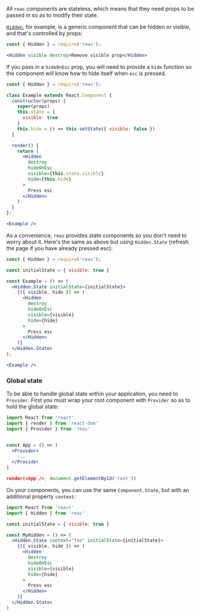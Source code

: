 All `reas` components are stateless, which means that they need props to be passed in so as to modify their state.

[`Hidden`](#hidden), for example, is a generic component that can be hidden or visible, and that's controlled by props:
```jsx { "showCode": true }
const { Hidden } = require('reas');

<Hidden visible destroy>Remove visible prop</Hidden>
```

If you pass in a `hideOnEsc` prop, you will need to provide a `hide` function so the component will know how to hide itself when `esc` is pressed.
```jsx { "showCode": true }
const { Hidden } = require('reas');

class Example extends React.Component {
  constructor(props) {
    super(props)
    this.state = {
      visible: true
    }
    this.hide = () => this.setState({ visible: false })
  }

  render() {
    return (
      <Hidden
        destroy
        hideOnEsc
        visible={this.state.visible}
        hide={this.hide}
      >
        Press esc
      </Hidden>
    )
  }
};

<Example />
```

As a convenience, `reas` provides state components so you don't need to worry about it. Here's the same as above but using `Hidden.State` (refresh the page if you have already pressed esc):
```jsx { "showCode": true }
const { Hidden } = require('reas');

const initialState = { visible: true }

const Example = () => (
  <Hidden.State initialState={initialState}>
    {({ visible, hide }) => (
      <Hidden
        destroy
        hideOnEsc
        visible={visible}
        hide={hide}
      >
        Press esc
      </Hidden>
    )}
  </Hidden.State>
);

<Example />
```

### Global state

To be able to handle global state within your application, you need to `Provider`. First you must wrap your root component with `Provider` so as to hold the global state:

```jsx static
import React from 'react'
import { render } from 'react-dom'
import { Provider } from 'reas'


const App = () => (
  <Provider>
    ...
  </Provider
)

render(<App />, document.getElementById('root'))
```

On your components, you can use the same `Component.State`, but with an additional property `context`:

```jsx static
import React from 'react'
import { Hidden } from 'reas'

const initialState = { visible: true }

const MyHidden = () => (
  <Hidden.State context="foo" initialState={initialState}>
    {({ visible, hide }) => (
      <Hidden
        destroy
        hideOnEsc
        visible={visible}
        hide={hide}
      >
        Press esc
      </Hidden>
    )}
  </Hidden.State>
)
```